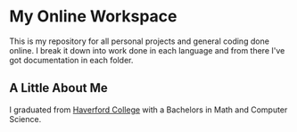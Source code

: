 # My Online Workspace

This is my repository for all personal projects and general coding done online.
I break it down into work done in each language and from there I've got
documentation in each folder.


## A Little About Me

I graduated from [Haverford College](https://www.haverford.edu/
"Haverford College") with a Bachelors in Math and Computer Science.



